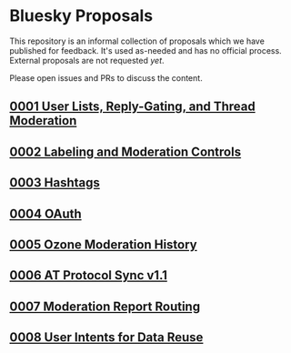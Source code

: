 # Bluesky Proposals

This repository is an informal collection of proposals which we have published for feedback. It's used as-needed and has no official process. External proposals are not requested *yet*.

Please open issues and PRs to discuss the content.

## [0001 User Lists, Reply-Gating, and Thread Moderation](./0001-user-lists-replygating-and-thread-moderation)

## [0002 Labeling and Moderation Controls](./0002-labeling-and-moderation-controls)

## [0003 Hashtags](./0003-hashtags/)

## [0004 OAuth](./0004-oauth/)

## [0005 Ozone Moderation History](./0005-mod-history/)

## [0006 AT Protocol Sync v1.1](./0006-sync-iteration/)

## [0007 Moderation Report Routing](./0007-mod-report-routing/)

## [0008 User Intents for Data Reuse](./0008-user-intents/)
